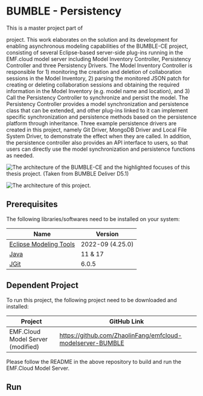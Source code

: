 # BUMBLE - Persistency

This is a master project part of 

[BUMBLE]: https://itea4.org/project/bumble.html

project. This work elaborates on the solution and its development for enabling asynchronous modeling capabilities of the BUMBLE-CE project, consisting of several Eclipse-based server-side plug-ins running in the EMF.cloud model server including Model Inventory Controller, Persistency Controller and three Persistency Drivers. The Model Inventory Controller is responsible for 1) monitoring the creation and deletion of collaboration sessions in the Model Inventory, 2) parsing the monitored JSON patch for creating or deleting collaboration sessions and obtaining the required information in the Model Inventory (e.g. model name and location), and 3) Call the Persistency Controller to synchronize and persist the model. The Persistency Controller provides a model synchronization and persistence class that can be extended, and other plug-ins linked to it can implement specific synchronization and persistence methods based on the persistence platform through inheritance. Three example persistence drivers are created in this project, namely Git Driver, MongoDB Driver and Local File System Driver, to demonstrate the effect when they are called. In addition, the persistence controller also provides an API interface to users, so that users can directly use the model synchronization and persistence functions as needed.

![The architecture of the BUMBLE-CE and the highlighted focuses of this thesis project. (Taken from BUMBLE Deliver D5.1)](/Users/ice/Desktop/VU-BUMBLE-Master-Project/Figures/BUMBLE_Architecture.png)

![The architecture of this project.](/Users/ice/Desktop/VU-BUMBLE-Master-Project/Figures/Architecture.png)

## Prerequisites

The following libraries/softwares need to be installed on your system:

| Name                                                         | Version          |
| ------------------------------------------------------------ | ---------------- |
| [Eclipse Modeling Tools](https://projects.eclipse.org/projects/modeling.emf.emf) | 2022-09 (4.25.0) |
| [Java](https://www.oracle.com/java/technologies/downloads/#java11) | 11 & 17          |
| [JGit](https://projects.eclipse.org/projects/technology.jgit/downloads) | 6.0.5            |

## Dependent Project

To run this project, the following project need to be downloaded and installed:

| Project                           | GitHub Link                                                |
| --------------------------------- | ---------------------------------------------------------- |
| EMF.Cloud Model Server (modified) | https://github.com/ZhaolinFang/emfcloud-modelserver-BUMBLE |

Please follow the README in the above repository to build and run the EMF.Cloud Model Server.

## Run

